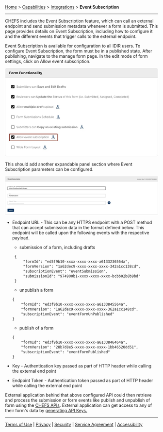 [Home](index) > [Capabilities](Capabilities) > [Integrations](Integrations) > **Event Subscription** 
***  

CHEFS includes the Event Subscription feature, which can call an external endpoint and send submission metadata whenever a form is submitted. This page provides details on Event Subscription, including how to configure it and the different events that trigger calls to the external endpoint.

Event Subscription is available for configuration to all IDIR users. To configure Event Subscription, the form must be in a published state. After publishing, navigate to the manage form page. In the edit mode of form settings, click on Allow event subscription.

![enable-event-subscription](images/enable-event-subscription.jpg)

This should add another expandable panel section where Event Subscription parameters can be configured.

![configure-event-subscription](images/configure-event-subscription.jpg)

* Endpoint URL - This can be any HTTPS endpoint with a POST method that can accept submission data in the format defined below. This endpoint will be called upon the following events with the respective payload.

    * submission of a form, including drafts
   
   ```
    {
        "formId": "ed5f9b10-xxxx-xxxx-xxxx-a6133236564a",
        "formVersion": "1a62dec9-xxxx-xxxx-xxxx-342a1cc138cd",
        "subscriptionEvent": "eventSubmission",
        "submissionId": "974900b1-xxxx-xxxx-xxxx-bcbb02b8b9bd"
    }
    ```

    * unpublish a form

    ```
    {
        "formId": "ed3f9b10-xxxx-xxxx-xxxx-a6133845564a",
        "formVersion": "1a62dec9-xxxx-xxxx-xxxx-362a1cc148cd",
        "subscriptionEvent": "eventFormUnPublished"
    }
    ```
    * publish of a form
    ```
    {
        "formId": "ed3f9b10-xxxx-xxxx-xxxx-a6133846464a",
        "formVersion": "28b7d8e5-xxxx-xxxx-xxxx-1bb46520dd51",
        "subscriptionEvent": "eventFormPublished"
    }
    ```
* Key - Authentication key passed as part of HTTP header while calling the external end point
* Endpoint Token - Authentication token passed as part of HTTP header while calling the external end point

External application behind that above configured API could then retrieve and process the submission or form events like publish and unpublish of form using the [CHEFS APIs](https://submit.digital.gov.bc.ca/app/api/v1/docs). External application can get access to any of their form's data by [generating API Keys.](https://developer.gov.bc.ca/docs/default/component/chefs-techdocs/Capabilities/Data-Management/Generating-API-keys/)


***
[Terms of Use](Terms-of-Use) | [Privacy](Privacy) | [Security](Security) | [Service Agreement](Service-Agreement) | [Accessibility](Accessibility)
